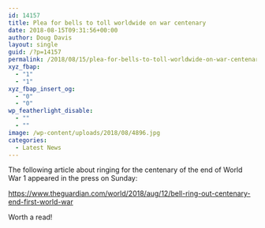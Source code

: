 ```yaml
---
id: 14157
title: Plea for bells to toll worldwide on war centenary
date: 2018-08-15T09:31:56+00:00
author: Doug Davis
layout: single
guid: /?p=14157
permalink: /2018/08/15/plea-for-bells-to-toll-worldwide-on-war-centenary/
xyz_fbap:
  - "1"
  - "1"
xyz_fbap_insert_og:
  - "0"
  - "0"
wp_featherlight_disable:
  - ""
  - ""
image: /wp-content/uploads/2018/08/4896.jpg
categories:
  - Latest News
---
```

The following article about ringing for the centenary of the end of World War 1 appeared in the press on Sunday:

<a href="https://www.theguardian.com/world/2018/aug/12/bell-ring-out-centenary-end-first-world-war" target="_blank" rel="noopener">https://www.theguardian.com/world/2018/aug/12/bell-ring-out-centenary-end-first-world-war</a>

Worth a read!
